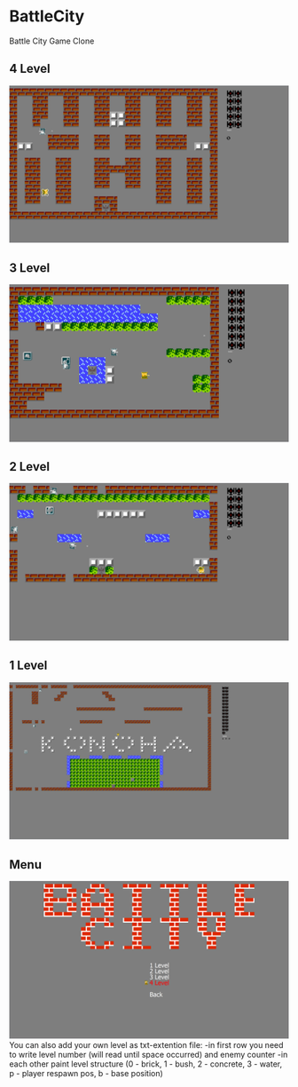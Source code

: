 # BattleCity
Battle City Game Clone
## 4 Level
![Alt text](/screenshots/4_level.png?raw=true "4 Level")
## 3 Level
![Alt text](/screenshots/3_level.png?raw=true "3 Level")
## 2 Level
![Alt text](/screenshots/2_level.png?raw=true "2 Level")
## 1 Level
![Alt text](/screenshots/1_level.png?raw=true "1 Level")
## Menu
![Alt text](/screenshots/menu.png?raw=true "Menu")
You can also add your own level as txt-extention file:
-in first row you need to write level number (will read until space occurred) and enemy counter
-in each other paint level structure (0 - brick, 1 - bush, 2 - concrete, 3 - water, p - player respawn pos, b - base position)
